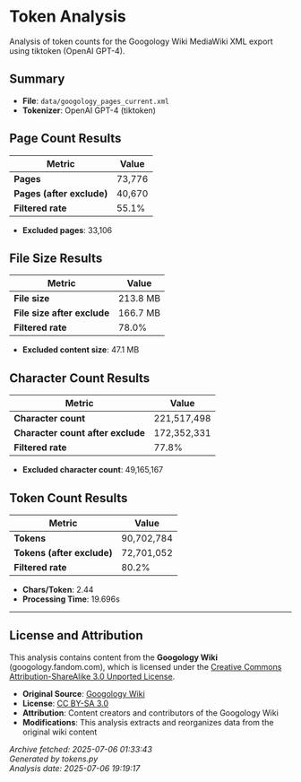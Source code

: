 # Token Analysis

Analysis of token counts for the Googology Wiki MediaWiki XML export using tiktoken (OpenAI GPT-4).

## Summary

- **File**: `data/googology_pages_current.xml`
- **Tokenizer**: OpenAI GPT-4 (tiktoken)

## Page Count Results

| Metric | Value |
|--------|-------|
| **Pages** | 73,776 |
| **Pages (after exclude)** | 40,670 |
| **Filtered rate** | 55.1% |

- **Excluded pages**: 33,106

## File Size Results

| Metric | Value |
|--------|-------|
| **File size** | 213.8 MB |
| **File size after exclude** | 166.7 MB |
| **Filtered rate** | 78.0% |

- **Excluded content size**: 47.1 MB

## Character Count Results

| Metric | Value |
|--------|-------|
| **Character count** | 221,517,498 |
| **Character count after exclude** | 172,352,331 |
| **Filtered rate** | 77.8% |

- **Excluded character count**: 49,165,167

## Token Count Results

| Metric | Value |
|--------|-------|
| **Tokens** | 90,702,784 |
| **Tokens (after exclude)** | 72,701,052 |
| **Filtered rate** | 80.2% |

- **Chars/Token**: 2.44
- **Processing Time**: 19.696s


---

## License and Attribution

This analysis contains content from the **Googology Wiki** (googology.fandom.com), which is licensed under the [Creative Commons Attribution-ShareAlike 3.0 Unported License](https://creativecommons.org/licenses/by-sa/3.0/).

- **Original Source**: [Googology Wiki](https://googology.fandom.com)
- **License**: [CC BY-SA 3.0](https://creativecommons.org/licenses/by-sa/3.0/)
- **Attribution**: Content creators and contributors of the Googology Wiki
- **Modifications**: This analysis extracts and reorganizes data from the original wiki content

*Archive fetched: 2025-07-06 01:33:43*  
*Generated by tokens.py*  
*Analysis date: 2025-07-06 19:19:17*
